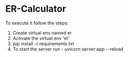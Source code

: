 # ER-Calculator

To execute it follow the steps:
1. Create virtual env named er
2. Activate the virtual env 'er'
3. pip install -r requirements.txt
4. To start the server run -
      uvicorn server:app --reload
